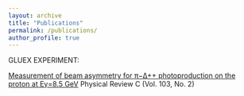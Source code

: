 ```yaml
---
layout: archive
title: "Publications"
permalink: /publications/
author_profile: true
---
```

GLUEX EXPERIMENT: 

[Measurement of beam asymmetry for π−∆++ photoproduction on the proton at Eγ=8.5 GeV](https://journals.aps.org/prc/abstract/10.1103/PhysRevC.103.L022201) 
Physical Review C (Vol. 103, No. 2)

